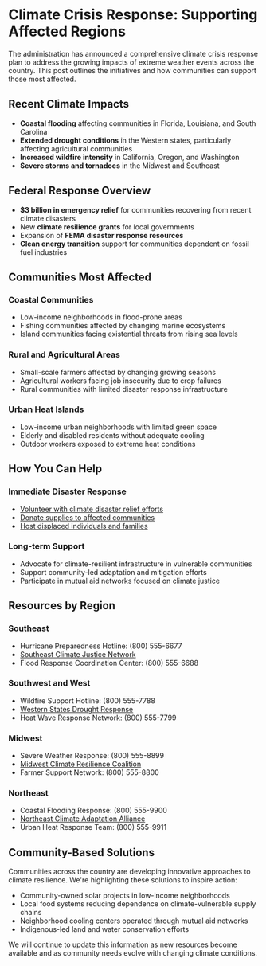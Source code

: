 # Climate Crisis Response: Supporting Affected Regions

The administration has announced a comprehensive climate crisis response plan to address the growing impacts of extreme weather events across the country. This post outlines the initiatives and how communities can support those most affected.

## Recent Climate Impacts

- **Coastal flooding** affecting communities in Florida, Louisiana, and South Carolina
- **Extended drought conditions** in the Western states, particularly affecting agricultural communities
- **Increased wildfire intensity** in California, Oregon, and Washington
- **Severe storms and tornadoes** in the Midwest and Southeast

## Federal Response Overview

- **$3 billion in emergency relief** for communities recovering from recent climate disasters
- New **climate resilience grants** for local governments
- Expansion of **FEMA disaster response resources**
- **Clean energy transition** support for communities dependent on fossil fuel industries

## Communities Most Affected

### Coastal Communities

- Low-income neighborhoods in flood-prone areas
- Fishing communities affected by changing marine ecosystems
- Island communities facing existential threats from rising sea levels

### Rural and Agricultural Areas

- Small-scale farmers affected by changing growing seasons
- Agricultural workers facing job insecurity due to crop failures
- Rural communities with limited disaster response infrastructure

### Urban Heat Islands

- Low-income urban neighborhoods with limited green space
- Elderly and disabled residents without adequate cooling
- Outdoor workers exposed to extreme heat conditions

## How You Can Help

### Immediate Disaster Response

- [Volunteer with climate disaster relief efforts](https://example.com/volunteer)
- [Donate supplies to affected communities](https://example.com/donate)
- [Host displaced individuals and families](https://example.com/host)

### Long-term Support

- Advocate for climate-resilient infrastructure in vulnerable communities
- Support community-led adaptation and mitigation efforts
- Participate in mutual aid networks focused on climate justice

## Resources by Region

### Southeast

- Hurricane Preparedness Hotline: (800) 555-6677
- [Southeast Climate Justice Network](https://example.com/southeast-climate)
- Flood Response Coordination Center: (800) 555-6688

### Southwest and West

- Wildfire Support Hotline: (800) 555-7788
- [Western States Drought Response](https://example.com/drought-response)
- Heat Wave Response Network: (800) 555-7799

### Midwest

- Severe Weather Response: (800) 555-8899
- [Midwest Climate Resilience Coalition](https://example.com/midwest-climate)
- Farmer Support Network: (800) 555-8800

### Northeast

- Coastal Flooding Response: (800) 555-9900
- [Northeast Climate Adaptation Alliance](https://example.com/northeast-climate)
- Urban Heat Response Team: (800) 555-9911

## Community-Based Solutions

Communities across the country are developing innovative approaches to climate resilience. We're highlighting these solutions to inspire action:

- Community-owned solar projects in low-income neighborhoods
- Local food systems reducing dependence on climate-vulnerable supply chains
- Neighborhood cooling centers operated through mutual aid networks
- Indigenous-led land and water conservation efforts

We will continue to update this information as new resources become available and as community needs evolve with changing climate conditions.
